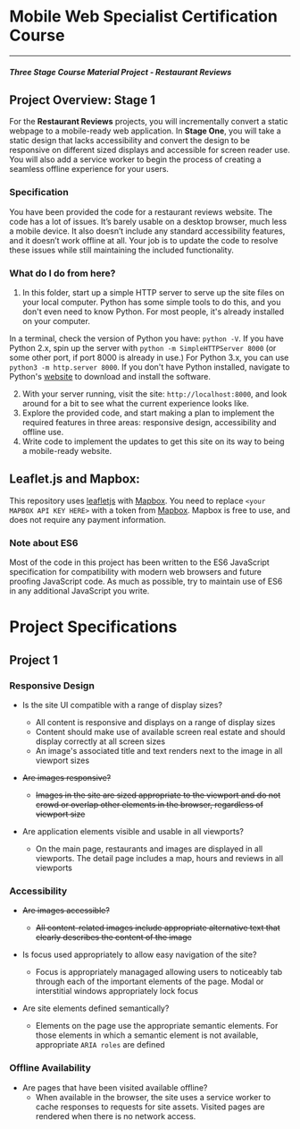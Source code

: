 # Mobile Web Specialist Certification Course
---
#### _Three Stage Course Material Project - Restaurant Reviews_

## Project Overview: Stage 1

For the **Restaurant Reviews** projects, you will incrementally convert a static webpage to a mobile-ready web application. In **Stage One**, you will take a static design that lacks accessibility and convert the design to be responsive on different sized displays and accessible for screen reader use. You will also add a service worker to begin the process of creating a seamless offline experience for your users.

### Specification

You have been provided the code for a restaurant reviews website. The code has a lot of issues. It’s barely usable on a desktop browser, much less a mobile device. It also doesn’t include any standard accessibility features, and it doesn’t work offline at all. Your job is to update the code to resolve these issues while still maintaining the included functionality. 

### What do I do from here?

1. In this folder, start up a simple HTTP server to serve up the site files on your local computer. Python has some simple tools to do this, and you don't even need to know Python. For most people, it's already installed on your computer. 

In a terminal, check the version of Python you have: `python -V`. If you have Python 2.x, spin up the server with `python -m SimpleHTTPServer 8000` (or some other port, if port 8000 is already in use.) For Python 3.x, you can use `python3 -m http.server 8000`. If you don't have Python installed, navigate to Python's [website](https://www.python.org/) to download and install the software.

2. With your server running, visit the site: `http://localhost:8000`, and look around for a bit to see what the current experience looks like.
3. Explore the provided code, and start making a plan to implement the required features in three areas: responsive design, accessibility and offline use.
4. Write code to implement the updates to get this site on its way to being a mobile-ready website.

## Leaflet.js and Mapbox:

This repository uses [leafletjs](https://leafletjs.com/) with [Mapbox](https://www.mapbox.com/). You need to replace `<your MAPBOX API KEY HERE>` with a token from [Mapbox](https://www.mapbox.com/). Mapbox is free to use, and does not require any payment information. 

### Note about ES6

Most of the code in this project has been written to the ES6 JavaScript specification for compatibility with modern web browsers and future proofing JavaScript code. As much as possible, try to maintain use of ES6 in any additional JavaScript you write. 




# Project Specifications

## Project 1

### Responsive Design

- Is the site UI compatible with a range of display sizes?
    - All content is responsive and displays on a range of display sizes
    - Content should make use of available screen real estate and should display correctly at all screen sizes
    - An image's associated title and text renders next to the image in all viewport sizes

- <s>Are images responsive?</s>
    - <s>Images in the site are sized appropriate to the viewport and do not crowd or overlap other elements in the browser, regardless of viewport size</s>

- Are application elements visible and usable in all viewports?
    - On the main page, restaurants and images are displayed in all viewports. The detail page includes a map, hours and reviews in all viewports

### Accessibility

- <s>Are images accessible?</s>
    - <s>All content-related images include appropriate alternative text that clearly describes the content of the image</s>

- Is focus used appropriately to allow easy navigation of the site?
    - Focus is appropriately managaged allowing users to noticeably tab through each of the important elements of the page. Modal or interstitial windows appropriately lock focus

- Are site elements defined semantically?
    - Elements on the page use the appropriate semantic elements. For those elements in which a semantic element is not available, appropriate `ARIA roles` are defined

### Offline Availability

- Are pages that have been visited available offline?
    - When available in the browser, the site uses a service worker to cache responses to requests for site assets. Visited pages are rendered when there is no network access.

